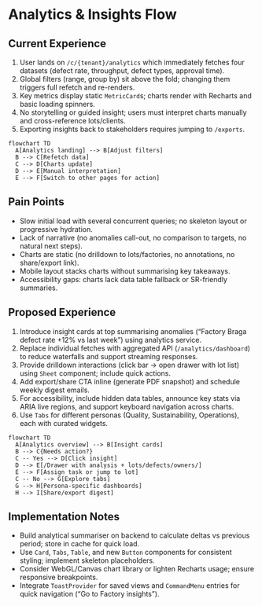 # Analytics & Insights Flow

## Current Experience

1. User lands on `/c/{tenant}/analytics` which immediately fetches four datasets (defect rate, throughput, defect types, approval time).
2. Global filters (range, group by) sit above the fold; changing them triggers full refetch and re-renders.
3. Key metrics display static `MetricCard`s; charts render with Recharts and basic loading spinners.
4. No storytelling or guided insight; users must interpret charts manually and cross-reference lots/clients.
5. Exporting insights back to stakeholders requires jumping to `/exports`.

```mermaid
flowchart TD
  A[Analytics landing] --> B[Adjust filters]
  B --> C[Refetch data]
  C --> D[Charts update]
  D --> E[Manual interpretation]
  E --> F[Switch to other pages for action]
```

## Pain Points

- Slow initial load with several concurrent queries; no skeleton layout or progressive hydration.
- Lack of narrative (no anomalies call-out, no comparison to targets, no natural next steps).
- Charts are static (no drilldown to lots/factories, no annotations, no share/export link).
- Mobile layout stacks charts without summarising key takeaways.
- Accessibility gaps: charts lack data table fallback or SR-friendly summaries.

## Proposed Experience

1. Introduce insight cards at top summarising anomalies (“Factory Braga defect rate +12% vs last week”) using analytics service.
2. Replace individual fetches with aggregated API (`/analytics/dashboard`) to reduce waterfalls and support streaming responses.
3. Provide drilldown interactions (click bar -> open drawer with lot list) using `Sheet` component; include quick actions.
4. Add export/share CTA inline (generate PDF snapshot) and schedule weekly digest emails.
5. For accessibility, include hidden data tables, announce key stats via ARIA live regions, and support keyboard navigation across charts.
6. Use `Tabs` for different personas (Quality, Sustainability, Operations), each with curated widgets.

```mermaid
flowchart TD
  A[Analytics overview] --> B[Insight cards]
  B --> C{Needs action?}
  C -- Yes --> D[Click insight]
  D --> E[/Drawer with analysis + lots/defects/owners/]
  E --> F[Assign task or jump to lot]
  C -- No --> G[Explore tabs]
  G --> H[Persona-specific dashboards]
  H --> I[Share/export digest]
```

## Implementation Notes

- Build analytical summariser on backend to calculate deltas vs previous period; store in cache for quick load.
- Use `Card`, `Tabs`, `Table`, and new `Button` components for consistent styling; implement skeleton placeholders.
- Consider WebGL/Canvas chart library or lighten Recharts usage; ensure responsive breakpoints.
- Integrate `ToastProvider` for saved views and `CommandMenu` entries for quick navigation (“Go to Factory insights”).
